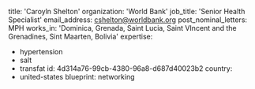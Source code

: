 title: 'Caroyln Shelton'
organization: 'World Bank'
job_title: 'Senior Health Specialist'
email_address: cshelton@worldbank.org
post_nominal_letters: MPH
works_in: 'Dominica, Grenada, Saint Lucia, Saint VIncent and the Grenadines, Sint Maarten, Bolivia'
expertise:
  - hypertension
  - salt
  - transfat
id: 4d314a76-99cb-4380-96a8-d687d40023b2
country:
  - united-states
blueprint: networking
